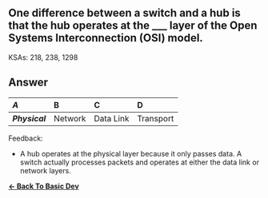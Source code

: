 ## One difference between a switch and a hub is that the hub operates at the ___ layer of the Open Systems Interconnection (OSI) model.

KSAs: 218, 238, 1298

## Answer
| ***A*** | B | C | D |
| :--- | :--- | :--- | :--- |
| ***Physical*** | Network | Data Link | Transport |


Feedback:

- A hub operates at the physical layer because it only passes data. A switch actually processes packets and operates at either the data link or network layers.

[**<- Back To Basic Dev**](../../../Basic_Dev.md)

